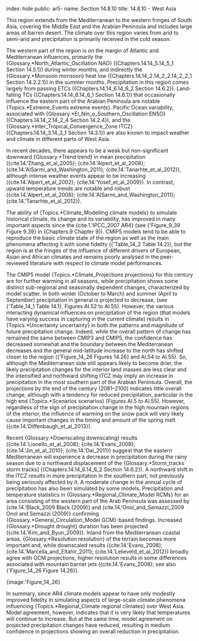 index: hide
public: ar5-
name: Section 14.8.10
title: 14.8.10 - West Asia

This region extends from the Mediterranean to the western fringes of South Asia, covering the Middle East and the Arabian Peninsula and includes large areas of barren desert. The climate over this region varies from arid to semi-arid and precipitation is primarily received in the cold season.

The western part of the region is on the margin of Atlantic and Mediterranean influences, primarily the {Glossary.*North_Atlantic_Oscillation NAO} ({Chapters.14.14_5.14_5_1 Section 14.5.1}) during winter months, and indirectly the {Glossary.*Monsoon monsoon} heat low ({Chapters.14.14_2.14_2_2.14_2_2_1 Section 14.2.2.1}) in the summer months. Precipitation in this region comes largely from passing ETCs ({Chapters.14.14_6.14_6_2 Section 14.6.2}). Land-falling TCs ({Chapters.14.14_6.14_6_1 Section 14.6.1}) that occasionally influence the eastern part of the Arabian Peninsula are notable {Topics.*Extreme_Events extreme events}. Pacific Ocean variability, associated with {Glossary.*El_Nin_o_Southern_Oscillation ENSO} ({Chapters.14.14_2.14_2_4 Section 14.2.4}), and the {Glossary.*Inter_Tropical_Convergence_Zone ITCZ} ({Chapters.14.14_3.14_3_1 Section 14.3.1}) are also known to impact weather and climate in different parts of West Asia.

In recent decades, there appears to be a weak but non-significant downward {Glossary.*Trend trend} in mean precipitation ({cite.14.'Zhang_et_al_2005}; {cite.14.'Alpert_et_al_2008}; {cite.14.'AlSarmi_and_Washington_2011}; {cite.14.'Tanarhte_et_al_2012}), although intense weather events appear to be increasing ({cite.14.'Alpert_et_al_2002}; {cite.14.'Yosef_et_al_2009}). In contrast, upward temperature trends are notable and robust ({cite.14.'Alpert_et_al_2008}; {cite.14.'AlSarmi_and_Washington_2011}; {cite.14.'Tanarhte_et_al_2012}).

The ability of {Topics.*Climate_Modelling climate models} to simulate historical climate, its change and its variability, has improved in many important aspects since the {cite.1.'IPCC_2007 AR4} (see {'Figure_9_39 Figure 9.39} in {Chapters.9 Chapter 9}). CMIP5 models tend to be able to reproduce the basic climate state of the region as well as the main phenomena affecting it with some fidelity ({'Table_14_2 Table 14.2}), but the region is at the fringes of the influence of different drivers of European, Asian and African climates and remains poorly analysed in the peer-reviewed literature with respect to climate model performances.

The CMIP5 model {Topics.*Climate_Projections projections} for this century are for further warming in all seasons, while precipitation shows some distinct sub-regional and seasonally dependent changes, characterized by model scatter. In both winter (October to March) and summer (April to September) precipitation in general is projected to decrease, (see {'Table_14_1 Table 14.1}, Figures AI.52 to AI.55). However, the various interacting dynamical influences on precipitation of the region (that models have varying success in capturing in the current climate) results in {Topics.*Uncertainty uncertainty} in both the patterns and magnitude of future precipitation change. Indeed, while the overall pattern of change has remained the same between CMIP3 and CMIP5, the confidence has decreased somewhat and the boundary between the Mediterranean decreases and the general mid-latitude increase to the north has shifted closer to the region ({'Figure_14_26 Figures 14.26} and AI.54 to AI.55). So, although the Mediterranean side still appears likely to become drier, the likely precipitation changes for the interior land masses are less clear and the intensified and northward shifting ITCZ may imply an increase in precipitation in the most southern part of the Arabian Peninsula. Overall, the projections by the end of the century (2081–2100) indicates little overall change, although with a tendency for reduced precipitation, particular in the high end {Topics.*Scenarios scenarios} (Figures AI.5 to AI.55). However, regardless of the sign of precipitation change in the high mountain regions of the interior, the influence of warming on the snow pack will very likely cause important changes in the timing and amount of the spring melt ({cite.14.'Diffenbaugh_et_al_2013}).

Recent {Glossary.*Downscaling downscaling} results ({cite.14.'Lionello_et_al_2008}; {cite.14.'Evans_2009}; {cite.14.'Jin_et_al_2010}; {cite.14.'Dai_2011}) suggest that the eastern Mediterranean will experience a decrease in precipitation during the rainy season due to a northward displacement of the {Glossary.*Storm_tracks storm tracks} ({Chapters.14.14_6.14_6_2 Section 14.6.2}). A northward shift in the ITCZ results in more precipitation in the southern part, not previously being seriously affected by it. A moderate change in the annual cycle of precipitation has also been simulated by some models. Precipitation and temperature statistics in {Glossary.*Regional_Climate_Model RCMs} for an area consisting of the western part of the Arab Peninsula was assessed by {cite.14.'Black_2009 Black (2009)} and {cite.14.'Onol_and_Semazzi_2009 Onol and Semazzi (2009)} confirming {Glossary.*General_Circulation_Model GCM}-based findings. Increased {Glossary.*Drought drought} duration has been projected ({cite.14.'Kim_and_Byun_2009}). Inland from the Mediterranean coastal areas, {Glossary.*Resolution resolution} of the terrain becomes more important and, while downscaled results ({cite.14.'Evans_2008}; {cite.14.'Marcella_and_Eltahir_2011}; {cite.14.'Lelieveld_et_al_2012}) broadly agree with GCM projections, higher resolution results in some differences associated with mountain barrier jets ({cite.14.'Evans_2008}; see also {'Figure_14_26 Figure 14.26}).

{image:'Figure_14_26}

In summary, since AR4 climate models appear to have only modestly improved fidelity in simulating aspects of large-scale climate phenomena influencing {Topics.*Regional_Climate regional climates} over West Asia. Model agreement, however, indicates that it is very likely that temperatures will continue to increase. But at the same time, model agreement on projected precipitation changes have reduced, resulting in medium confidence in projections showing an overall reduction in precipitation.
